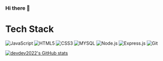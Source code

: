 ### Hi there 👋

<!--
**devdev2022/devdev2022** is a ✨ _special_ ✨ repository because its `README.md` (this file) appears on your GitHub profile.

Here are some ideas to get you started:

- 🔭 I’m currently working on ...
- 🌱 I’m currently learning ...
- 👯 I’m looking to collaborate on ...
- 🤔 I’m looking for help with ...
- 💬 Ask me about ...
- 📫 How to reach me: ...
- 😄 Pronouns: ...
- ⚡ Fun fact: ...
-->
# Tech Stack

![JavaScript](https://img.shields.io/badge/JavaScript-F7DF1E.svg?&style=for-the-badge&logo=JavaScript&logoColor=white)
![HTML5](https://img.shields.io/badge/HTML5-E34F26.svg?&style=for-the-badge&logo=HTML5&logoColor=white)
![CSS3](https://img.shields.io/badge/CSS3-1572B6.svg?&style=for-the-badge&logo=CSS3&logoColor=white)
![MYSQL](https://img.shields.io/badge/MYSQL-4479A1.svg?&style=for-the-badge&logo=MYSQL&logoColor=white)
![Node.js](https://img.shields.io/badge/Node.js-339933.svg?&style=for-the-badge&logo=Node.js&logoColor=white)
![Express.js](https://img.shields.io/badge/Express.js-000000.svg?&style=for-the-badge&logo=Express&logoColor=white)
![Git](https://img.shields.io/badge/Git-F05032.svg?&style=for-the-badge&logo=Git&logoColor=white)




 

[![devdev2022's GitHub stats](https://github-readme-stats.vercel.app/api?username=devdev2022)](https://github.com/devdev2022/github-readme-stats)
